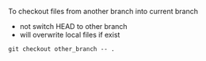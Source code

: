 To checkout files from another branch into current branch
- not switch HEAD to other branch
- will overwrite local files if exist


`git checkout other_branch -- .`
